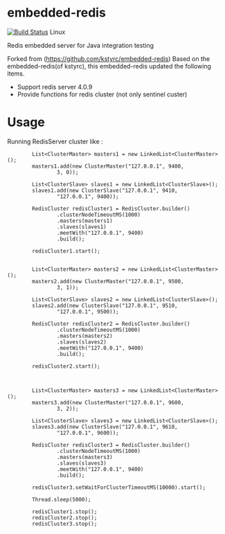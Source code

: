 embedded-redis
==============

[![Build Status](https://travis-ci.org/JiseongKim/embedded-redis.png?branch=master)](https://travis-ci.org/JiseongKim/embedded-redis) Linux

Redis embedded server for Java integration testing

Forked from (https://github.com/kstyrc/embedded-redis)
Based on the embedded-redis(of kstyrc), this embedded-redis updated the following items.
- Support redis server 4.0.9
- Provide functions for redis cluster (not only sentinel custer)


Usage
==============

Running RedisServer cluster like :

```
        List<ClusterMaster> masters1 = new LinkedList<ClusterMaster>();
        masters1.add(new ClusterMaster("127.0.0.1", 9400,
                3, 0));

        List<ClusterSlave> slaves1 = new LinkedList<ClusterSlave>();
        slaves1.add(new ClusterSlave("127.0.0.1", 9410,
                "127.0.0.1", 9400));

        RedisCluster redisCluster1 = RedisCluster.builder()
                .clusterNodeTimeoutMS(1000)
                .masters(masters1)
                .slaves(slaves1)
                .meetWith("127.0.0.1", 9400)
                .build();

        redisCluster1.start();


        List<ClusterMaster> masters2 = new LinkedList<ClusterMaster>();
        masters2.add(new ClusterMaster("127.0.0.1", 9500,
                3, 1));

        List<ClusterSlave> slaves2 = new LinkedList<ClusterSlave>();
        slaves2.add(new ClusterSlave("127.0.0.1", 9510,
                "127.0.0.1", 9500));

        RedisCluster redisCluster2 = RedisCluster.builder()
                .clusterNodeTimeoutMS(1000)
                .masters(masters2)
                .slaves(slaves2)
                .meetWith("127.0.0.1", 9400)
                .build();

        redisCluster2.start();



        List<ClusterMaster> masters3 = new LinkedList<ClusterMaster>();
        masters3.add(new ClusterMaster("127.0.0.1", 9600,
                3, 2));

        List<ClusterSlave> slaves3 = new LinkedList<ClusterSlave>();
        slaves3.add(new ClusterSlave("127.0.0.1", 9610,
                "127.0.0.1", 9600));

        RedisCluster redisCluster3 = RedisCluster.builder()
                .clusterNodeTimeoutMS(1000)
                .masters(masters3)
                .slaves(slaves3)
                .meetWith("127.0.0.1", 9400)
                .build();

        redisCluster3.setWaitForClusterTimeoutMS(10000).start();

        Thread.sleep(5000);

        redisCluster1.stop();
        redisCluster2.stop();
        redisCluster3.stop();
```